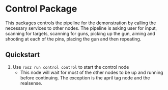 # Control Package

This packages controls the pipeline for the demonstration by calling the necessary services to other nodes. The pipeline is asking user for input, scanning for targets, scanning for guns, picking up the gun, aiming and shooting at each of the pins, placing the gun and then repeating. 

## Quickstart
1. Use `ros2 run control control` to start the control node
    - This node will wait for most of the other nodes to be up and running before continuing. The exception is the april tag node and the realsense.

